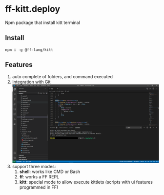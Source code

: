 # ff-kitt.deploy

Npm package that install kitt terminal

## Install

```
npm i -g @ff-lang/kitt
```

## Features

1. auto complete of folders, and command executed
1. Integration with Git
   ![VsCodeImage](/imgs/InVsCode.png)
1. support three modes:
    1. **shell**: works like CMD or Bash
    2. **ff**: works a FF REPL
    3. **kitt**: special mode to allow execute kittlets (scripts with ui features programmed in FF)
 
